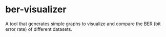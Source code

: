 # ber-visualizer

 A tool that generates simple graphs to visualize and compare the BER (bit error rate) of different datasets.
